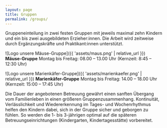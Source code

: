 ```yaml
---
layout: page
title: Gruppen
permalink: /groups/
---
```


Gruppeneinteilung in zwei festen Gruppen mit jeweils maximal zehn Kindern und ein bis zwei ausgebildeten Erzieher:innen. 
Die Arbeit wird zeitweise durch Ergänzungskräfte und Praktikant:innen unterstützt.

![Logo unsere Mäuse-Gruppe]({{ 'assets/maus.png' | relative_url }})
**Mäuse-Gruppe**
Montag bis Freitag: 08.00 – 13.00 Uhr
(Kernzeit: 8:45 – 12:30 Uhr)

![Logo unsere Marienkäfer-Gruppe]({{ 'assets/marienkaefer.png' | relative_url }})
**Marienkäfer-Gruppe**
Montag bis Freitag: 14.00 – 18.00 Uhr
(Kernzeit: 15:00 – 17:45 Uhr)

Die Dauer der angebotenen Betreuung gewährt einen sanften Übergang vom Familienleben in einen größeren Gruppenzusammenhang.
Kontinuität, Verlässlichkeit und Wiedererkennung im Tages- und Wochenrhythmus helfen den Kindern dabei, sich in der Gruppe sicher und geborgen zu fühlen.
So werden die 1- bis 3-jährigen optimal auf die späteren Betreuungseinrichtungen (Kindergarten, Kindertagesstätte) vorbereitet.
